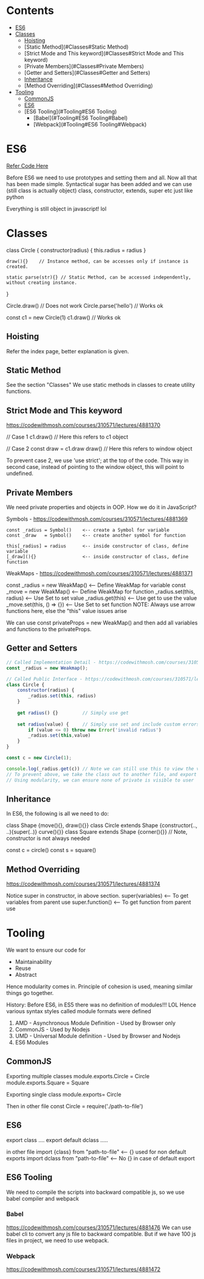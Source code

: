 # Contents

- [ES6](#ES6)
- [Classes](#Classes)
    - [Hoisting](#Classes#Hoisting)
    - [Static Method](#Classes#Static Method)
    - [Strict Mode and This keyword](#Classes#Strict Mode and This keyword)
    - [Private Members](#Classes#Private Members)
    - [Getter and Setters](#Classes#Getter and Setters)
    - [Inheritance](#Classes#Inheritance)
    - [Method Overriding](#Classes#Method Overriding)
- [Tooling](#Tooling)
    - [CommonJS](#Tooling#CommonJS)
    - [ES6](#Tooling#ES6)
    - [ES6 Tooling](#Tooling#ES6 Tooling)
        - [Babel](#Tooling#ES6 Tooling#Babel)
        - [Webpack](#Tooling#ES6 Tooling#Webpack)

# ES6

[Refer Code Here](./code/01-OOP-example.js)

Before ES6 we need to use prototypes and setting them and all. Now all that has been made simple.
Syntactical sugar has been added and we can use (still class is actually object) 
class, constructor, extends, super etc just like python

Everything is still object in javascript! lol
 
# Classes
class Circle {
    constructor(radius) {
        this.radius = radius
    }
    
    draw(){}    // Instance method, can be accesses only if instance is created.
    
    static parse(str){} // Static Method, can be accessed independently, without creating instance.
}

Circle.draw()                   // Does not work
Circle.parse('hello')           // Works ok

const c1 = new Circle(1)
c1.draw()                       // Works ok

## Hoisting
Refer the index page, better explanation is given. 

## Static Method
See the section "Classes"
We use static methods in classes to create utility functions.

## Strict Mode and This keyword
https://codewithmosh.com/courses/310571/lectures/4881370

// Case 1
c1.draw()               // Here this refers to c1 object

// Case 2
const draw = c1.draw
draw()                  // Here this refers to window object

To prevent case 2, we use 'use strict'; at the top of the code.
This way in second case, instead of pointing to the window object, this will point to undefined.

## Private Members
We need private properties and objects in OOP. How we do it in JavaScript?

Symbols - https://codewithmosh.com/courses/310571/lectures/4881369

```
const _radius = Symbol()    <-- create a Symbol for variable
const _draw   = Symbol()    <-- create another symbol for function

this[_radius] = radius      <-- inside constructor of class, define variable
[_draw](){}                 <-- inside constructor of class, define function
```

WeakMaps - https://codewithmosh.com/courses/310571/lectures/4881371

const _radius = new WeakMap()   <-- Define WeakMap for variable
const _move   = new WeakMap()   <-- Define WeakMap for function
_radius.set(this, radius)       <-- Use Set to set value
_radius.get(this)               <-- Use get to use the value
_move.set(this, () => {})       <-- Use Set to set function
NOTE: Always use arrow functions here, else the "this" value issues arise

We can use const privateProps = new WeakMap() and then add all variables and functions to the privateProps.

## Getter and Setters

```javascript
// Called Implementation Detail - https://codewithmosh.com/courses/310571/lectures/4881473
const _radius = new Weakmap();

// Called Public Interface - https://codewithmosh.com/courses/310571/lectures/4881473
class Circle {
    constructor(radius) {
        _radius.set(this, radius)
    }
    
    get radius() {}         // Simply use get
    
    set radius(value) {     // Simply use set and include custom errors
        if (value <= 0) throw new Error('invalid radius')
        _radius.set(this,value)
    }
}

const c = new Circle(1);

console.log(_radius.get(c)) // Note we can still use this to view the values.
// To prevent above, we take the class out to another file, and export the class.
// Using modularity, we can ensure none of private is visible to user
```

## Inheritance
In ES6, the following is all we need to do:

class Shape {move(){}, draw(){}}
class Circle extends Shape {constructor(.., ..){super(..)} curve(){}}
class Square extends Shape {corner(){}} // Note, constructor is not always needed

const c = circle()
const s = square()

## Method Overriding
https://codewithmosh.com/courses/310571/lectures/4881374

Notice super in constructor, in above section. 
super(variables)        <-- To get variables from parent use
super.function()        <-- To get function from parent use

# Tooling
We want to ensure our code for
* Maintainability
* Reuse
* Abstract

Hence modularity comes in.
Principle of cohesion is used, meaning similar things go together.

History:
Before ES6, in ES5 there was no definition of modules!!! LOL
Hence various syntax styles called module formats were defined
1. AMD - Asynchronous Module Definition - Used by Browser only
2. CommonJS - Used by Nodejs
3. UMD - Universal Module definition - Used by Browser and Nodejs
4. ES6 Modules

## CommonJS
Exporting multiple classes
module.exports.Circle = Circle
module.exports.Square = Square

Exporting single class
module.exports= Circle

Then in other file
const Circle = require('./path-to-file')

## ES6
export class ....
export default dclass .....

in other file
import {class} from "path-to-file"  <-- {} used for non default exports
import dclass from "path-to-file"   <-- No {} in case of default export

## ES6 Tooling
We need to compile the scripts into backward compatible js, so we use babel compiler and webpack

### Babel
https://codewithmosh.com/courses/310571/lectures/4881476
We can use babel cli to convert any js file to backward compatible. 
But if we have 100 js files in project, we need to use webpack.

### Webpack
https://codewithmosh.com/courses/310571/lectures/4881472
